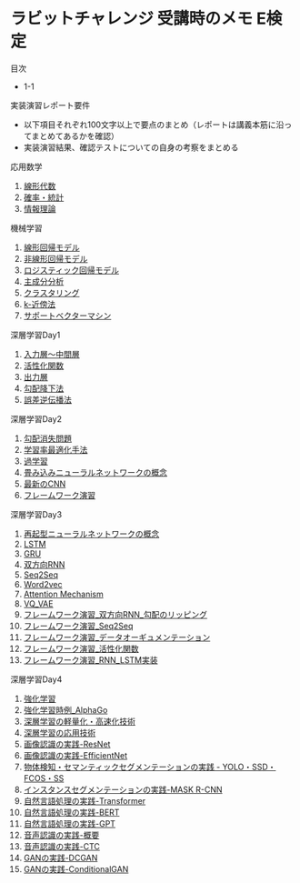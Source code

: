 # ラビットチャレンジ 受講時のメモ E検定

目次
- 1-1


実装演習レポート要件
- 以下項目それぞれ100文字以上で要点のまとめ（レポートは講義本筋に沿ってまとめてあるかを確認）
- 実装演習結果、確認テストについての自身の考察をまとめる
  
応用数学

1. [線形代数](/応用数学/1_線形代数.md)
2. [確率・統計](/応用数学/2_確率・統計.md)
3. [情報理論](/応用数学/3_情報理論.md)

機械学習

1. [線形回帰モデル](/機械学習/1_線形回帰モデル.md)
2. [非線形回帰モデル](/機械学習/2_非線形回帰モデル.md)
3. [ロジスティック回帰モデル](/機械学習/3_ロジスティック回帰モデル.md)
4. [主成分分析](/機械学習/4_主成分分析.md)
5. [クラスタリング](/機械学習/5_クラスタリング.md)
6. [k-近傍法](/機械学習/6_k-近傍法.md)
7. [サポートベクターマシン](/機械学習/7_サポートベクトルマシン.md)

深層学習Day1

1. [入力層〜中間層](/深層学習Day1/1_入力層〜中間層.md)
2. [活性化関数](/深層学習Day1/2_活性化関数.md)
3. [出力層](/深層学習Day1/3_出力層.md)
4. [勾配降下法](/深層学習Day1/4_勾配降下法.md)
5. [誤差逆伝播法](/深層学習Day1/5_誤差逆伝播法.md)

深層学習Day2
1. [勾配消失問題](深層学習Day2/1_勾配消失問題.md)
2. [学習率最適化手法](深層学習Day2/2_学習率最適化手法.md)
3. [過学習](深層学習Day2/3_過学習.md)
4. [畳み込みニューラルネットワークの概念](深層学習Day2/4_畳み込みニューラルネットワークの概念.md)
5. [最新のCNN](深層学習Day2/5_最新のCNN.md)
6. [フレームワーク演習](深層学習Day2/6_[フレームワーク演習]正則化・最適化.md)

深層学習Day3
1. [再起型ニューラルネットワークの概念](深層学習Day3/1_再帰型ニューラルネットワークの概念.md)
2. [LSTM](深層学習Day3/2_LSTM.md)
3. [GRU](深層学習Day3/3_GRU.md)
4. [双方向RNN](深層学習Day3/4_双方向RNN.md)
5. [Seq2Seq](深層学習Day3/5_Seq2Seq.md)
6. [Word2vec](深層学習Day3/6_Word2vec.md)
7. [Attention Mechanism](深層学習Day3/7_Attention_Mechanism.md)
8. [VQ_VAE](深層学習Day3/8_VQ_VAE.md)
9. [フレームワーク演習_双方向RNN_勾配のリッピング](深層学習Day3/9_[フレームワーク演習]双方向RNN_勾配のリッピング)
10. [フレームワーク演習_Seq2Seq](深層学習Day3/10_[フレームワーク演習]Seq2Seq.md)
11. [フレームワーク演習_データオーギュメンテーション](深層学習Day3/11_[フレームワーク演習]データオーギュメンテーション.md)
12. [フレームワーク演習_活性化関数](深層学習Day3/12_[フレームワーク演習]活性化関数.md)
13. [フレームワーク演習_RNN_LSTM実装](深層学習Day3/13_[フレームワーク演習]RNN_LSTM実装.md)

深層学習Day4

1. [強化学習](深層学習Day4/1_強化学習.md)
2. [強化学習時例_AlphaGo](深層学習Day4/2_AlphaGo.md)
3. [深層学習の軽量化・高速化技術](深層学習Day4/3_軽量化・高速化技術.md)
4. [深層学習の応用技術](深層学習Day4/4_応用技術.md)
5. [画像認識の実践-ResNet](深層学習Day4/5_ResNet.md)
6. [画像認識の実践-EfficientNet](深層学習Day4/6_EfficientNet.md)
7. [物体検知・セマンティックセグメンテーションの実践 - YOLO・SSD・FCOS・SS](深層学習Day4/7_物体検知とSS解説.md)
8.  [インスタンスセグメンテーションの実践-MASK R-CNN](深層学習Day4/8_MASK_R-CNN.md)
9.  [自然言語処理の実践-Transformer](深層学習Day4/9_Transformer.md)
10. [自然言語処理の実践-BERT](深層学習Day4/10_BERT.md)
11. [自然言語処理の実践-GPT](深層学習Day4/11_GPT.md)
12. [音声認識の実践-概要](深層学習Day4/12_音声認識.md)
13. [音声認識の実践-CTC](深層学習Day4/13_CTC.md)
14. [GANの実践-DCGAN](深層学習Day4/14_DCGAN.md)
15. [GANの実践-ConditionalGAN](深層学習Day4/15_ConditionalGAN.md)





